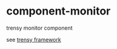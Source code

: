 # component-monitor
trensy monitor component

see [trensy framework](https://github.com/trensy/framework)
